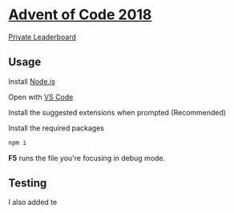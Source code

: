 # [Advent of Code 2018](https://adventofcode.com/2018/)

[Private Leaderboard](https://adventofcode.com/2018/leaderboard/private/view/243796)

## Usage

Install [Node.js](https://nodejs.org/en/)

Open with [VS Code](https://code.visualstudio.com/)

Install the suggested extensions when prompted (Recommended)

Install the required packages

```bash
npm i
```

**F5** runs the file you're focusing in debug mode.

## Testing

I also added te
